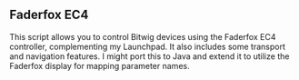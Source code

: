 ## Faderfox EC4

This script allows you to control Bitwig devices using the Faderfox EC4 controller, complementing my Launchpad. It also includes some transport and navigation features. I might port this to Java and extend it to utilize the Faderfox display for mapping parameter names.
